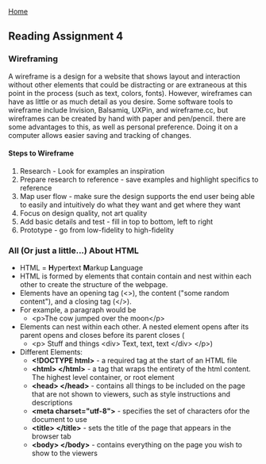 [Home](README.md)

## Reading Assignment 4

### Wireframing

A wireframe is a design for a website that shows layout and interaction without other elements that could be distracting or are extraneous at this point in the process (such as text, colors, fonts). However, wireframes can have as little or as much detail as you desire. Some software tools to wireframe include Invision, Balsamiq, UXPin, and wireframe.cc, but wireframes can be created by hand with paper and pen/pencil. there are some advantages to this, as well as personal preference. Doing it on a computer allows easier saving and tracking of changes.

#### Steps to Wireframe

1. Research - Look for examples an inspiration
2. Prepare research to reference - save examples and highlight specifics to reference
3. Map user flow - make sure the design supports the end user being able to easily and intuitively do what they want and get where they want
4. Focus on design quality, not art quality
5. Add basic details and test - fill in top to bottom, left to right
6. Prototype - go from low-fidelity to high-fidelity

### All (Or just a little...) About HTML

- HTML = **H**yper**t**ext **M**arkup **L**anguage
- HTML is formed by elements that contain contain and nest within each other to create the structure of the webpage.
- Elements have an opening tag (<>), the content ("some random content"), and a closing tag (</>).
- For example, a paragraph would be
    - \<p>The cow jumped over the moon\</p>
- Elements can nest within each other. A nested element opens after its parent opens and closes before its parent closes (
    - \<p> Stuff and things \<div> Text, text, text \</div> \</p>)
- Different Elements:
    - **\<!DOCTYPE html>** - a required tag at the start of an HTML file
    - **\<html> \</html>** - a tag that wraps the entirety of the html content. The highest level container, or root element
    - **\<head> \</head>** - contains all things to be included on the page that are not shown to viewers, such as style instructions and descriptions
    - **\<meta charset="utf-8">** - specifies the set of characters ofor the document to use
    - **\<title> \</title>** - sets the title of the page that appears in the browser tab
    - **\<body> \</body>** - contains everything on the page you wish to show to the viewers
